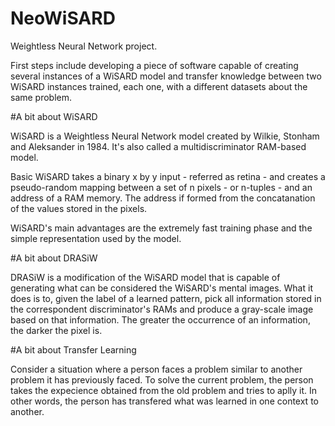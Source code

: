 # NeoWiSARD
Weightless Neural Network project.

First steps include developing a piece of software capable of creating several instances of a WiSARD model and transfer knowledge between two WiSARD instances trained, each one, with a different datasets about the same problem.

#A bit about WiSARD

WiSARD is a Weightless Neural Network model created by Wilkie, Stonham and Aleksander in 1984. It's also called a multidiscriminator RAM-based model.

Basic WiSARD takes a binary x by y input - referred as retina - and creates a pseudo-random mapping between a set of n pixels - or n-tuples - and an address of a RAM memory. The address if formed from the concatanation of the values stored in the pixels.

WiSARD's main advantages are the extremely fast training phase and the simple representation used by the model.

#A bit about DRASiW

DRASiW is a modification of the WiSARD model that is capable of generating what can be considered the WiSARD's mental images. What it does is to, given the label of a learned pattern, pick all information stored in the correspondent discriminator's RAMs and produce a gray-scale image based on that information. The greater the occurrence of an information, the darker the pixel is.

#A bit about Transfer Learning

Consider a situation where a person faces a problem similar to another problem it has previously faced. To solve the current problem, the person takes the expecience obtained from the old problem and tries to aplly it. In other words, the person has transfered what was learned in one context to another.
